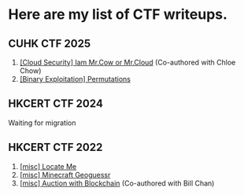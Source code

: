 # Here are my list of CTF writeups.


## CUHK CTF 2025
1. [[Cloud Security] Iam Mr.Cow or Mr.Cloud](./cuhk25ctf/iam_mrcow_or_mrcloud/writeup.md) (Co-authored with Chloe Chow)
2. [[Binary Exploitation] Permutations](./cuhk25ctf/permutations/writeup.md)

## HKCERT CTF 2024
Waiting for migration

## HKCERT CTF 2022
1. [[misc] Locate Me](./locate_me/writeup.md)
2. [[misc] Minecraft Geoguessr](./minecraft_geoguessr/writeup.md)
3. [[misc] Auction with Blockchain](./auction_with_blockchain/writeup.md) (Co-authored with Bill Chan)